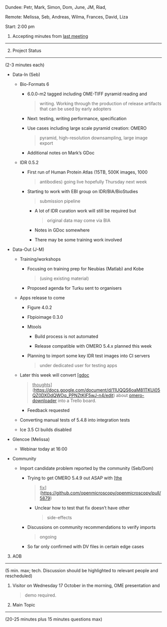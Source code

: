 Dundee: Petr, Mark, Simon, Dom, June, JM, Riad,

Remote: Melissa, Seb, Andreas, Wilma, Frances, David, Liza

Start: 2:00 pm

1. Accepting minutes from [<u>last meeting</u>](https://drive.google.com/open?id=1TndXeC3wQSZVEaB5ZGpEAaPRl1QAufSI)
-------------------------------------------------------------------------------------------------------------------

2. Project Status
-----------------

(2-3 minutes each)

-   Data-In (Seb)

    -   Bio-Formats 6

        -   6.0.0-m2 tagged including OME-TIFF pyramid reading and
            > writing. Working through the production of release
            > artifacts that can be used by early adopters

        -   Next: testing, writing performance, specification

        -   Use cases including large scale pyramid creation: OMERO
            > pyramid, high-resolution downsampling, large image export

        -   Additional notes on Mark’s GDoc

    -   IDR 0.5.2

        -   First run of Human Protein Atlas (15TB, 500K images, 1000
            > antibodies) going live hopefully Thursday next week

        -   Starting to work with EBI group on IDR/BIA/BioStudies
            > submission pipeline

            -   A lot of IDR curation work will still be required but
                > original data may come via BIA

            -   Notes in GDoc somewhere

            -   There may be some training work involved

-   Data-Out (J-M)

    -   Training/workshops

        -   Focusing on training prep for Neubias (Matlab) and Kobe
            > (using existing material)

        -   Proposed agenda for Turku sent to organisers

    -   Apps release to come

        -   Figure 4.0.2

        -   Fbpioimage 0.3.0

        -   Mtools

            -   Build process is not automated

            -   Release compatible with OMERO 5.4.x planned this week

        -   Planning to import some key IDR test images into CI servers
            > under dedicated user for testing apps

    -   Later this week will convert [<u>gdoc
        > thoughts</u>](https://docs.google.com/document/d/11UQQS6oaM81TKUi05QZ0DXDdQWOq_PPNZtKIF5wJ-n4/edit)
        > about
        > [<u>omero-downloader</u>](https://gitlab.com/openmicroscopy/incubator/omero-downloader)
        > into a Trello board.

        -   Feedback requested

    -   Converting manual tests of 5.4.8 into integration tests

    -   Ice 3.5 CI builds disabled

-   Glencoe (Melissa)

    -   Webinar today at 16:00

-   Community

    -   Import candidate problem reported by the community (Seb/Dom)

        -   Trying to get OMERO 5.4.9 out ASAP with [<u>the
            > fix</u>](https://github.com/openmicroscopy/openmicroscopy/pull/5879)

            -   Unclear how to test that fix doesn’t have other
                > side-effects

        -   Discussions on community recommendations to verify imports
            > ongoing

        -   So far only confirmed with DV files in certain edge cases

3. AOB
------

(5 min. max; tech. Discussion should be highlighted to relevant people
and rescheduled)

1.  Visitor on Wednesday 17 October in the morning, OME presentation and
    > demo required.

4. Main Topic
-------------

(20-25 minutes plus 15 minutes questions max)
